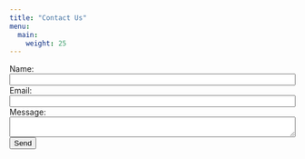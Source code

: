 ```yaml
---
title: "Contact Us"
menu:
  main:
    weight: 25
---
```


<style type="text/css">
	input[type=email],
	input[type=text],
	textarea{
		width: 100%;
	}
</style>

<form action="https://formspree.io/ricardo@feliciano.tech" method="POST">
	<label for="name">Name:</label><br />
	<input type="text" name="name" /><br />
	<label for="_replyto">Email:</label><br />
	<input type="email" name="_replyto" /><br />
	<label for="message">Message:</label><br />
	<textarea name="message"></textarea><br />
	<input type="submit" value="Send" />
</form>
